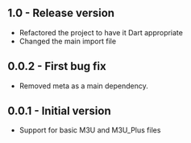 ## 1.0 - Release version

- Refactored the project to have it Dart appropriate
- Changed the main import file

## 0.0.2 - First bug fix

- Removed meta as a main dependency.

## 0.0.1 - Initial version

- Support for basic M3U and M3U_Plus files
